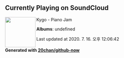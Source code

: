 ## Currently Playing on SoundCloud

[<img align="left" width="100" src="https://i1.sndcdn.com/avatars-000171534452-maskpp-t120x120.jpg">](https://soundcloud.com/kygo/piano-jam)

Kygo - Piano Jam

**Albums**: undefined

Last updated at 2020. 7. 16. 오후 12:06:42

#### Generated with [20chan/github-now](https://github.com/20chan/github-now)


<!--
**20chan/20chan** is a ✨ _special_ ✨ repository because its `README.md` (this file) appears on your GitHub profile.

Here are some ideas to get you started:

- 🔭 I’m currently working on ...
- 🌱 I’m currently learning ...
- 👯 I’m looking to collaborate on ...
- 🤔 I’m looking for help with ...
- 💬 Ask me about ...
- 📫 How to reach me: ...
- 😄 Pronouns: ...
- ⚡ Fun fact: ...
-->
